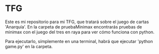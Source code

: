 # TFG
Este es mi repositorio para mi TFG, que tratará sobre el juego de cartas 'Anarquía'. En la carpeta de pruebaMinimax encontrarás pruebas de minimax con el juego del tres en raya para ver cómo funciona con python.

Para ejecutarlo, símplemente en una terminal, habrá que ejecutar 'python game.py' en la carpeta. 
